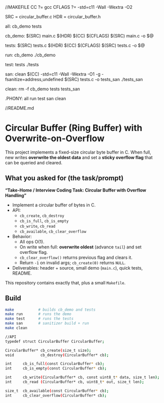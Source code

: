 //MAKEFILE
CC ?= gcc
CFLAGS ?= -std=c11 -Wall -Wextra -O2

SRC = circular_buffer.c
HDR = circular_buffer.h

all: cb_demo tests

cb_demo: $(SRC) main.c $(HDR)
	$(CC) $(CFLAGS) $(SRC) main.c -o $@

tests: $(SRC) tests.c $(HDR)
	$(CC) $(CFLAGS) $(SRC) tests.c -o $@

run: cb_demo
	./cb_demo

test: tests
	./tests

san: clean
	$(CC) -std=c11 -Wall -Wextra -O1 -g -fsanitize=address,undefined $(SRC) tests.c -o tests_san
	./tests_san

clean:
	rm -f cb_demo tests tests_san

.PHONY: all run test san clean


//README.md
# Circular Buffer (Ring Buffer) with Overwrite-on-Overflow

This project implements a fixed-size circular byte buffer in C. When full, new writes **overwrite the oldest data** and set a **sticky overflow flag** that can be queried and cleared.

## What you asked for (the task/prompt)

**“Take-Home / Interview Coding Task: Circular Buffer with Overflow Handling”**

- Implement a circular buffer of bytes in C.
- API:
  - `cb_create`, `cb_destroy`
  - `cb_is_full`, `cb_is_empty`
  - `cb_write`, `cb_read`
  - `cb_available`, `cb_clear_overflow`
- Behavior:
  - All ops O(1).
  - On write when full: **overwrite oldest** (advance `tail`) and set overflow flag.
  - `cb_clear_overflow()` returns previous flag and clears it.
  - Return `-1` on invalid args; `cb_create(0)` returns `NULL`.
- Deliverables: header + source, small demo (`main.c`), quick tests, README.

This repository contains exactly that, plus a small `Makefile`.

## Build

```bash
make           # builds cb_demo and tests
make run       # runs the demo
make test      # runs the tests
make san       # sanitizer build + run
make clean

//API
typedef struct CircularBuffer CircularBuffer;

CircularBuffer* cb_create(size_t size);
void            cb_destroy(CircularBuffer* cb);

int     cb_is_full(const CircularBuffer* cb);
int     cb_is_empty(const CircularBuffer* cb);

int     cb_write(CircularBuffer* cb, const uint8_t* data, size_t len);
int     cb_read (CircularBuffer* cb, uint8_t* out, size_t len);

size_t  cb_available(const CircularBuffer* cb);
int     cb_clear_overflow(CircularBuffer* cb);

